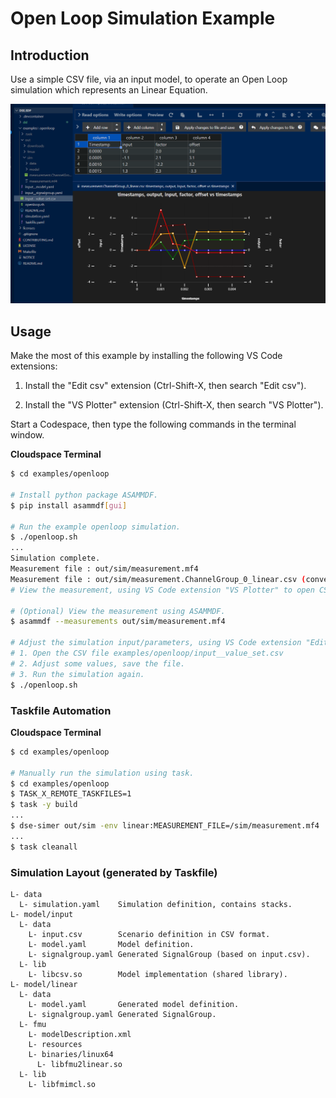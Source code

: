 # Open Loop Simulation Example

## Introduction

Use a simple CSV file, via an input model, to operate an Open Loop simulation which represents an Linear Equation.

![VS Code Simulation Dashboard](image.png)


## Usage

Make the most of this example by installing the following VS Code extensions:

1. Install the "Edit csv" extension (Ctrl-Shift-X, then search "Edit csv").

2. Install the "VS Plotter" extension (Ctrl-Shift-X, then search "VS Plotter").

Start a Codespace, then type the following commands in the terminal window.

__Cloudspace Terminal__
```bash
$ cd examples/openloop

# Install python package ASAMMDF.
$ pip install asammdf[gui]

# Run the example openloop simulation.
$ ./openloop.sh
...
Simulation complete.
Measurement file : out/sim/measurement.mf4
Measurement file : out/sim/measurement.ChannelGroup_0_linear.csv (converted)
# View the measurement, using VS Code extension "VS Plotter" to open CSV file.

# (Optional) View the measurement using ASAMMDF.
$ asammdf --measurements out/sim/measurement.mf4

# Adjust the simulation input/parameters, using VS Code extension "Edit csv":
# 1. Open the CSV file examples/openloop/input__value_set.csv
# 2. Adjust some values, save the file.
# 3. Run the simulation again.
$ ./openloop.sh
```


### Taskfile Automation

__Cloudspace Terminal__
```bash
$ cd examples/openloop

# Manually run the simulation using task.
$ cd examples/openloop
$ TASK_X_REMOTE_TASKFILES=1
$ task -y build
...
$ dse-simer out/sim -env linear:MEASUREMENT_FILE=/sim/measurement.mf4
...
$ task cleanall
```


### Simulation Layout (generated by Taskfile)

```text
L- data
  L- simulation.yaml    Simulation definition, contains stacks.
L- model/input
  L- data
    L- input.csv        Scenario definition in CSV format.
    L- model.yaml       Model definition.
    L- signalgroup.yaml Generated SignalGroup (based on input.csv).
  L- lib
    L- libcsv.so        Model implementation (shared library).
L- model/linear
  L- data
    L- model.yaml       Generated model definition.
    L- signalgroup.yaml Generated SignalGroup.
  L- fmu
    L- modelDescription.xml
    L- resources
    L- binaries/linux64
      L- libfmu2linear.so
  L- lib
    L- libfmimcl.so
```
